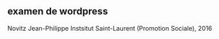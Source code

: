 **examen de wordpress**
-----------------------

Novitz Jean-Philippe
Instsitut Saint-Laurent (Promotion Sociale), 2016

